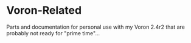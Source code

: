 # Voron-Related
Parts and documentation for personal use with my Voron 2.4r2 that are probably not ready for "prime time"...
